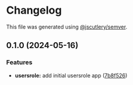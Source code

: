 # Changelog

This file was generated using [@jscutlery/semver](https://github.com/jscutlery/semver).

## 0.1.0 (2024-05-16)


### Features

* **usersrole:** add initial usersrole app ([7b8f526](https://github.com/jdwillmsen/jdw/commit/7b8f526cfc1f3689bbe5a86d6b0ac161117d9791))
